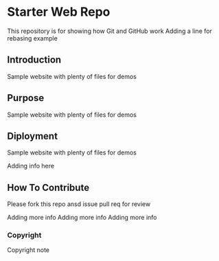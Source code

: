 # Starter Web Repo

This repository is for showing how Git and GitHub work
Adding a line for rebasing example
## Introduction

Sample website with plenty of files for demos

## Purpose

Sample website with plenty of files for demos

## Diployment

Sample website with plenty of files for demos

Adding info here

## How To Contribute

Please fork this repo ansd issue pull req for review


Adding more info
Adding more info
Adding more info

### Copyright

Copyright note